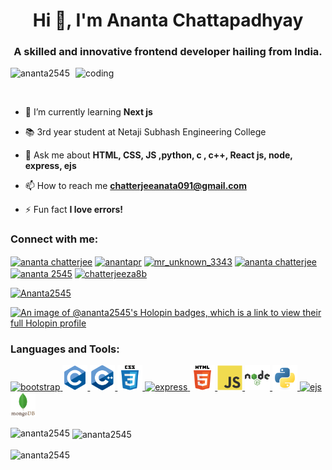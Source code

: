 <h1 align="center">Hi 👋, I'm Ananta Chattapadhyay</h1>
<h3 align="center">A skilled and innovative frontend developer hailing from India.</h3>

<img align='right' alt = 'coding' width="400px" src="https://user-images.githubusercontent.com/55389276/140866485-8fb1c876-9a8f-4d6a-98dc-08c4981eaf70.gif">

<p align="left"> <img src="https://komarev.com/ghpvc/?username=ananta2545&label=Profile%20views&color=0e75b6&style=flat" alt="ananta2545" /> </p>

<p align="left"> <a href="https://twitter.com/" target="blank"><img src="https://img.shields.io/twitter/follow/?logo=twitter&style=for-the-badge" alt="" /></a> </p>




- 🌱 I’m currently learning **Next js**

- 📚 3rd year student at Netaji Subhash Engineering College

- 💬 Ask me about **HTML, CSS, JS ,python, c , c++, React js, node, express, ejs**

- 📫 How to reach me **chatterjeeanata091@gmail.com**

- ⚡ Fun fact **I love errors!**

<h3 align="left">Connect with me:</h3>
<p align="left">
<a href="https://linkedin.com/in/ananta chatterjee" target="blank"><img align="center" src="https://raw.githubusercontent.com/rahuldkjain/github-profile-readme-generator/master/src/images/icons/Social/linked-in-alt.svg" alt="ananta chatterjee" height="30" width="40" /></a>
<a href="https://kaggle.com/anantapr" target="blank"><img align="center" src="https://raw.githubusercontent.com/rahuldkjain/github-profile-readme-generator/master/src/images/icons/Social/kaggle.svg" alt="anantapr" height="30" width="40" /></a>
<a href="https://instagram.com/mr_unknown_3343" target="blank"><img align="center" src="https://raw.githubusercontent.com/rahuldkjain/github-profile-readme-generator/master/src/images/icons/Social/instagram.svg" alt="mr_unknown_3343" height="30" width="40" /></a>
<a href="https://www.hackerrank.com/ananta chatterjee" target="blank"><img align="center" src="https://raw.githubusercontent.com/rahuldkjain/github-profile-readme-generator/master/src/images/icons/Social/hackerrank.svg" alt="ananta chatterjee" height="30" width="40" /></a>
<a href="https://www.leetcode.com/ananta 2545" target="blank"><img align="center" src="https://raw.githubusercontent.com/rahuldkjain/github-profile-readme-generator/master/src/images/icons/Social/leet-code.svg" alt="ananta 2545" height="30" width="40" /></a>
<a href="https://auth.geeksforgeeks.org/user/chatterjeeza8b" target="blank"><img align="center" src="https://raw.githubusercontent.com/rahuldkjain/github-profile-readme-generator/master/src/images/icons/Social/geeks-for-geeks.svg" alt="chatterjeeza8b" height="30" width="40" /></a>
</p>

<p align="left"> <a href="https://github.com/ryo-ma/github-profile-trophy"><img src="https://github-profile-trophy.vercel.app/?username=Ananta2545" alt="Ananta2545" /></a> </p>

[![An image of @ananta2545's Holopin badges, which is a link to view their full Holopin profile](https://holopin.me/ananta2545)](https://holopin.io/@ananta2545)



<h3 align="left">Languages and Tools:</h3>
<p align="left"> 
  <a href="https://getbootstrap.com" target="_blank" rel="noreferrer"> 
    <img src="https://github.com/user-attachments/assets/679baa2c-7937-484d-a256-82ea1ee634e0" alt="bootstrap" width="40" height="40"/> 
  </a> 
  <a href="https://www.cprogramming.com/" target="_blank" rel="noreferrer"> 
    <img src="https://raw.githubusercontent.com/devicons/devicon/master/icons/c/c-original.svg" alt="c" width="40" height="40"/> 
  </a> 
  <a href="https://www.w3schools.com/cpp/" target="_blank" rel="noreferrer"> 
    <img src="https://raw.githubusercontent.com/devicons/devicon/master/icons/cplusplus/cplusplus-original.svg" alt="cplusplus" width="40" height="40"/> 
  </a> 
  <a href="https://www.w3schools.com/css/" target="_blank" rel="noreferrer"> 
    <img src="https://raw.githubusercontent.com/devicons/devicon/master/icons/css3/css3-original-wordmark.svg" alt="css3" width="40" height="40"/> 
  </a> 
  <a href="https://expressjs.com" target="_blank" rel="noreferrer"> 
    <img src="https://encrypted-tbn0.gstatic.com/images?q=tbn:ANd9GcTBPZFyy4-6ng6Krl7QYlibLQHtQBFfFmS-3Q&s" alt="express" width="40" height="40"/> 
  </a> 
  <a href="https://www.w3.org/html/" target="_blank" rel="noreferrer"> 
    <img src="https://raw.githubusercontent.com/devicons/devicon/master/icons/html5/html5-original-wordmark.svg" alt="html5" width="40" height="40"/> 
  </a> 
  <a href="https://developer.mozilla.org/en-US/docs/Web/JavaScript" target="_blank" rel="noreferrer"> 
    <img src="https://raw.githubusercontent.com/devicons/devicon/master/icons/javascript/javascript-original.svg" alt="javascript" width="40" height="40"/> 
  </a> 
  <a href="https://nodejs.org" target="_blank" rel="noreferrer"> 
    <img src="https://raw.githubusercontent.com/devicons/devicon/master/icons/nodejs/nodejs-original-wordmark.svg" alt="nodejs" width="40" height="40"/> 
  </a> 
  <a href="https://www.python.org" target="_blank" rel="noreferrer"> 
    <img src="https://raw.githubusercontent.com/devicons/devicon/master/icons/python/python-original.svg" alt="python" width="40" height="40"/> 
  </a> 
<!--   <a href="https://reactjs.org/" target="_blank" rel="noreferrer"> 
    <img src="https://raw.githubusercontent.com/devicons/devicon/master/icons/react/react-original-wordmark.svg" alt="react" width="40" height="40"/> 
  </a>  -->
  <a href="https://ejs.co" target="_blank" rel="noreferrer"> 
    <img src="https://blog.openreplay.com/images/serving-dynamic-html-using-embedded-javascript-ejs/images/hero.png" alt="ejs" width="40" height="40"/> 
  </a>
  <a href="https://www.mongodb.com/" target="_blank" rel="noreferrer"> 
    <img src="https://raw.githubusercontent.com/devicons/devicon/master/icons/mongodb/mongodb-original-wordmark.svg" alt="mongodb" width="40" height="40"/> 
  </a>
</p>


<p><img align="left" src="https://github-readme-stats.vercel.app/api/top-langs?username=ananta2545&show_icons=true&locale=en&layout=compact" alt="ananta2545" /></p>

<p>&nbsp;<img align="center" src="https://github-readme-stats.vercel.app/api?username=ananta2545&show_icons=true&locale=en" alt="ananta2545" /></p>

<p><img align="center" src="https://github-readme-streak-stats.herokuapp.com/?user=ananta2545&" alt="ananta2545" /></p>
